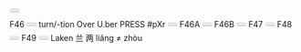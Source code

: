 𓄲  
F46 𓄲 turn/-tion Over U.ber PRESS #pXr 𓄲 F46A  𓄳 F46B  𓄴 F47  𓄵 F48  𓄶 F49 𓄷 Laken 兰 两 liǎng ≠ zhòu  